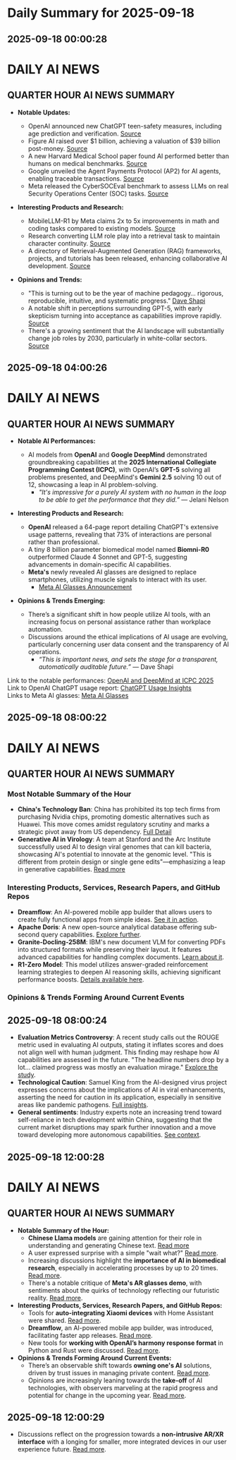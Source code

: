 # Daily Summary for 2025-09-18

## 2025-09-18 00:00:28

# DAILY AI NEWS

## QUARTER HOUR AI NEWS SUMMARY

- **Notable Updates:**
  - OpenAI announced new ChatGPT teen-safety measures, including age prediction and verification. [Source](https://x.com/i/web/status/1968453320131166264)
  - Figure AI raised over $1 billion, achieving a valuation of $39 billion post-money. [Source](https://x.com/i/web/status/1968453058272309590)
  - A new Harvard Medical School paper found AI performed better than humans on medical benchmarks. [Source](https://x.com/i/web/status/1968453109916582288)
  - Google unveiled the Agent Payments Protocol (AP2) for AI agents, enabling traceable transactions. [Source](https://x.com/i/web/status/1968453351919800523)
  - Meta released the CyberSOCEval benchmark to assess LLMs on real Security Operations Center (SOC) tasks. [Source](https://x.com/i/web/status/1968462387180195999)

- **Interesting Products and Research:**
  - MobileLLM-R1 by Meta claims 2x to 5x improvements in math and coding tasks compared to existing models. [Source](https://x.com/i/web/status/1968452946443608319)
  - Research converting LLM role play into a retrieval task to maintain character continuity. [Source](https://x.com/i/web/status/1968462417270292579)
  - A directory of Retrieval-Augmented Generation (RAG) frameworks, projects, and tutorials has been released, enhancing collaborative AI development. [Source](https://x.com/i/web/status/1968421491961147590)

- **Opinions and Trends:**
  - "This is turning out to be the year of machine pedagogy… rigorous, reproducible, intuitive, and systematic progress." [Dave Shapi](https://x.com/i/web/status/1968430858542412173)
  - A notable shift in perceptions surrounding GPT-5, with early skepticism turning into acceptance as capabilities improve rapidly. [Source](https://x.com/i/web/status/1968431390627680743)
  - There's a growing sentiment that the AI landscape will substantially change job roles by 2030, particularly in white-collar sectors. [Source](https://x.com/i/web/status/1968417005565866138)

## 2025-09-18 04:00:26

# DAILY AI NEWS

## QUARTER HOUR AI NEWS SUMMARY  
- **Notable AI Performances:**  
  - AI models from **OpenAI** and **Google DeepMind** demonstrated groundbreaking capabilities at the **2025 International Collegiate Programming Contest (ICPC)**, with OpenAI’s **GPT-5** solving all problems presented, and DeepMind's **Gemini 2.5** solving 10 out of 12, showcasing a leap in AI problem-solving. 
    - *"It's impressive for a purely AI system with no human in the loop to be able to get the performance that they did.”* — Jelani Nelson  
  
- **Interesting Products and Research:**  
  - **OpenAI** released a 64-page report detailing ChatGPT's extensive usage patterns, revealing that 73% of interactions are personal rather than professional.  
  - A tiny 8 billion parameter biomedical model named **Biomni-R0** outperformed Claude 4 Sonnet and GPT-5, suggesting advancements in domain-specific AI capabilities.  
  - **Meta's** newly revealed AI glasses are designed to replace smartphones, utilizing muscle signals to interact with its user.  
    - [Meta AI Glasses Announcement](https://x.com/i/web/status/1968476034518630607)  
  
- **Opinions & Trends Emerging:**  
  - There’s a significant shift in how people utilize AI tools, with an increasing focus on personal assistance rather than workplace automation.  
  - Discussions around the ethical implications of AI usage are evolving, particularly concerning user data consent and the transparency of AI operations. 
    - *“This is important news, and sets the stage for a transparent, automatically auditable future.”* — Dave Shapi  
  
Link to the notable performances: [OpenAI and DeepMind at ICPC 2025](https://x.com/i/web/status/1968517571323609154)  
Link to OpenAI ChatGPT usage report: [ChatGPT Usage Insights](https://x.com/i/web/status/1968480740204757355)  
Links to Meta AI glasses: [Meta AI Glasses](https://x.com/i/web/status/1968476034518630607)

## 2025-09-18 08:00:22

# DAILY AI NEWS

## QUARTER HOUR AI NEWS SUMMARY

### Most Notable Summary of the Hour
- **China's Technology Ban**: China has prohibited its top tech firms from purchasing Nvidia chips, promoting domestic alternatives such as Huawei. This move comes amidst regulatory scrutiny and marks a strategic pivot away from US dependency. [Full Detail](https://x.com/i/web/status/1968555969253613607)
- **Generative AI in Virology**: A team at Stanford and the Arc Institute successfully used AI to design viral genomes that can kill bacteria, showcasing AI's potential to innovate at the genomic level. "This is different from protein design or single gene edits"—emphasizing a leap in generative capabilities. [Read more](https://x.com/i/web/status/1968559834229534827)

### Interesting Products, Services, Research Papers, and GitHub Repos
- **Dreamflow**: An AI-powered mobile app builder that allows users to create fully functional apps from simple ideas. [See it in action](https://x.com/i/web/status/1968578651571523743).
- **Apache Doris**: A new open-source analytical database offering sub-second query capabilities. [Explore further](https://x.com/i/web/status/1968580156307464227).
- **Granite-Docling-258M**: IBM's new document VLM for converting PDFs into structured formats while preserving their layout. It features advanced capabilities for handling complex documents. [Learn about it](https://x.com/i/web/status/1968561354987442246).
- **R1-Zero Model**: This model utilizes answer-graded reinforcement learning strategies to deepen AI reasoning skills, achieving significant performance boosts. [Details available here](https://x.com/i/web/status/1968565696423514250).

### Opinions & Trends Forming Around Current Events

## 2025-09-18 08:00:24

- **Evaluation Metrics Controversy**: A recent study calls out the ROUGE metric used in evaluating AI outputs, stating it inflates scores and does not align well with human judgment. This finding may reshape how AI capabilities are assessed in the future. "The headline numbers drop by a lot... claimed progress was mostly an evaluation mirage." [Explore the study](https://x.com/i/web/status/1968540177103544682).
- **Technological Caution**: Samuel King from the AI-designed virus project expresses concerns about the implications of AI in viral enhancements, asserting the need for caution in its application, especially in sensitive areas like pandemic pathogens. [Full insights](https://x.com/i/web/status/1968559834229534827). 
- **General sentiments**: Industry experts note an increasing trend toward self-reliance in tech development within China, suggesting that the current market disruptions may spark further innovation and a move toward developing more autonomous capabilities. [See context](https://x.com/i/web/status/1968555969253613607).

## 2025-09-18 12:00:28

# DAILY AI NEWS

## QUARTER HOUR AI NEWS SUMMARY  
- **Notable Summary of the Hour:**  
  - **Chinese Llama models** are gaining attention for their role in understanding and generating Chinese text. [Read more](https://x.com/i/web/status/1968641062831845841)  
  - A user expressed surprise with a simple "wait what?" [Read more](https://x.com/i/web/status/1968644305376907547).  
  - Increasing discussions highlight the **importance of AI in biomedical research**, especially in accelerating processes by up to 20 times. [Read more](https://x.com/i/web/status/1968633412668752107).  
  - There's a notable critique of **Meta's AR glasses demo**, with sentiments about the quirks of technology reflecting our futuristic reality. [Read more](https://x.com/i/web/status/1968634355435044940).  
- **Interesting Products, Services, Research Papers, and GitHub Repos:**  
  - Tools for **auto-integrating Xiaomi devices** with Home Assistant were shared. [Read more](https://x.com/i/web/status/1968633452552466903).  
  - **Dreamflow**, an AI-powered mobile app builder, was introduced, facilitating faster app releases. [Read more](https://x.com/i/web/status/1968625183339507897).  
  - New tools for **working with OpenAI’s harmony response format** in Python and Rust were discussed. [Read more](https://x.com/i/web/status/1968625844554813824).  
- **Opinions & Trends Forming Around Current Events:**  
  - There’s an observable shift towards **owning one's AI** solutions, driven by trust issues in managing private content. [Read more](https://x.com/i/web/status/1968639972354740644).  
  - Opinions are increasingly leaning towards the **take-off** of AI technologies, with observers marveling at the rapid progress and potential for change in the upcoming year. [Read more](https://x.com/i/web/status/1968608686030598312).

## 2025-09-18 12:00:29

- Discussions reflect on the progression towards a **non-intrusive AR/XR interface** with a longing for smaller, more integrated devices in our user experience future. [Read more](https://x.com/i/web/status/1968634029780975714).

